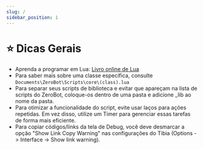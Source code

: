```yaml
---
slug: /
sidebar_position: 1
---
```


# ⭐ Dicas Gerais

- Aprenda a programar em Lua: [Livro online de Lua](https://www.lua.org/pil/contents.html)
- Para saber mais sobre uma classe específica, consulte `Documents\ZeroBot\Scripts\core\(class).lua`
- Para separar seus scripts de biblioteca e evitar que apareçam na lista de scripts do ZeroBot, coloque-os dentro de uma pasta e adicione _lib ao nome da pasta.
- Para otimizar a funcionalidade do script, evite usar laços para ações repetidas. Em vez disso, utilize um Timer para gerenciar essas tarefas de forma mais eficiente.
- Para copiar códigos/links da tela de Debug, você deve desmarcar a opção "Show Link Copy Warning" nas configurações do Tibia (Options -> Interface -> Show link warning).